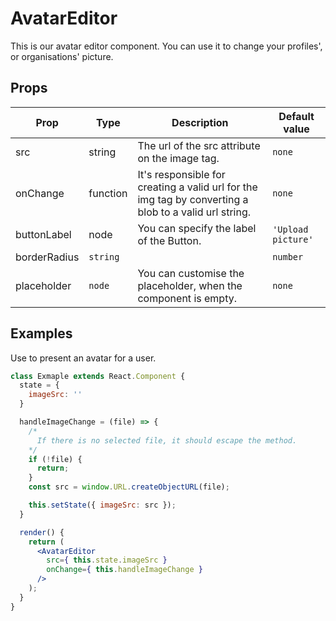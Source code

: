 # AvatarEditor

This is our avatar editor component. You can use it to change your profiles', or organisations' picture.

## Props

| Prop | Type | Description | Default value |
| ---- | ---- | ----------- | ------------- |
| src | string | The url of the src attribute on the image tag. | `none` |
| onChange | function | It's responsible for creating a valid url for the img tag by converting a blob to a valid url string. | `none` |
| buttonLabel | node | You can specify the label of the Button. | `'Upload picture'` |
| borderRadius | `string` || `number` | You can specify the border-radius of the div, which contains the image. | `'4px'` |
| placeholder | `node` | You can customise the placeholder, when the component is empty. | `none` |

## Examples

Use to present an avatar for a user.

```jsx
class Exmaple extends React.Component {
  state = {
    imageSrc: ''
  }

  handleImageChange = (file) => {
    /*
      If there is no selected file, it should escape the method.
    */
    if (!file) {
      return;
    }
    const src = window.URL.createObjectURL(file);

    this.setState({ imageSrc: src });
  }

  render() {
    return (
      <AvatarEditor
        src={ this.state.imageSrc }
        onChange={ this.handleImageChange }
      />  
    );
  }
}
```

